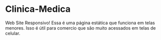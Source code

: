 # Clinica-Medica
Web Site Responsivo!  Essa é uma página estática que funciona em telas menores. Isso é útil para comercio que são muito acessados em telas de celular. 
